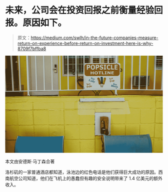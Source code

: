 # 未来，公司会在投资回报之前衡量经验回报。原因如下。

> 原文：<https://medium.com/swlh/in-the-future-companies-measure-return-on-experience-before-return-on-investment-here-is-why-8709f7bffba8>

![](img/297e8cd00165c9b1d2396292b2740c4b.png)

本文由安德斯·马丁森合著

洛杉矶的一家普通酒店都知道，泳池边的红色电话是他们获得巨大成功的原因。西南航空公司知道，他们在飞机上的愚蠢但有趣的安全说明带来了 1.4 亿美元的额外收入。